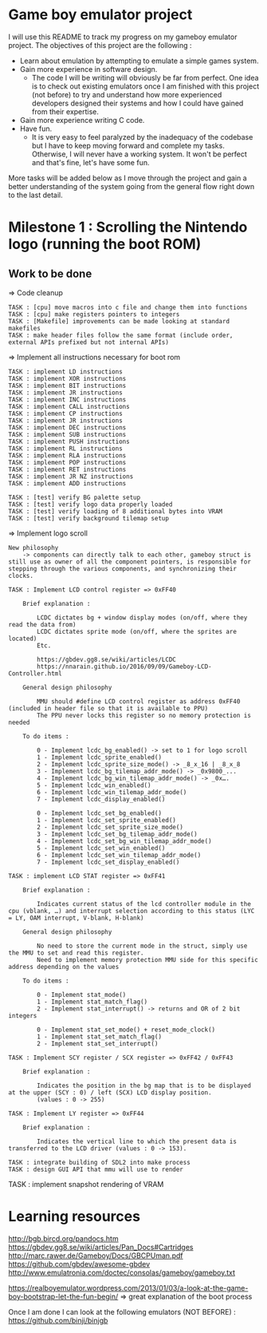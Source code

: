 # Game boy emulator project

I will use this README to track my progress on my gameboy emulator project. The objectives of this project are the following :
- Learn about emulation by attempting to emulate a simple games system.
- Gain more experience in software design.
	- The code I will be writing will obviously be far from perfect. One idea is to check out existing emulators once I am finished with this project (not before) to try and understand how more experienced developers designed their systems and how I could have gained from their expertise.
- Gain more experience writing C code.
- Have fun.
	- It is very easy to feel paralyzed by the inadequacy of the codebase but I have to keep moving forward and complete my tasks. Otherwise, I will never have a working system. It won't be perfect and that's fine, let's have some fun.

More tasks will be added below as I move through the project and gain a better understanding of the system going from the general flow right down to the last detail.

# Milestone 1 : Scrolling the Nintendo logo (running the boot ROM)

## Work to be done

=> Code cleanup

	TASK : [cpu] move macros into c file and change them into functions
	TASK : [cpu] make registers pointers to integers
	TASK : [Makefile] improvements can be made looking at standard makefiles
	TASK : make header files follow the same format (include order, external APIs prefixed but not internal APIs)

=> Implement all instructions necessary for boot rom

	TASK : implement LD instructions
	TASK : implement XOR instructions
	TASK : implement BIT instructions
	TASK : implement JR instructions
	TASK : implement INC instructions
	TASK : implement CALL instructions
	TASK : implement CP instructions
	TASK : implement JR instructions
	TASK : implement DEC instructions
	TASK : implement SUB instructions
	TASK : implement PUSH instructions
	TASK : implement RL instructions
	TASK : implement RLA instructions
	TASK : implement POP instructions
	TASK : implement RET instructions
	TASK : implement JR NZ instructions
	TASK : implement ADD instructions

	TASK : [test] verify BG palette setup
	TASK : [test] verify logo data properly loaded
	TASK : [test] verify loading of 8 additional bytes into VRAM
	TASK : [test] verify background tilemap setup
	
=> Implement logo scroll

	New philosophy
		-> components can directly talk to each other, gameboy struct is still use as owner of all the component pointers, is responsible for stepping through the various components, and synchronizing their clocks.

	TASK : Implement LCD control register => 0xFF40
	
		Brief explanation :
		
			LCDC dictates bg + window display modes (on/off, where they read the data from)
			LCDC dictates sprite mode (on/off, where the sprites are located)
			Etc.
			
			https://gbdev.gg8.se/wiki/articles/LCDC
			https://nnarain.github.io/2016/09/09/Gameboy-LCD-Controller.html
	
		General design philosophy
		
			MMU should #define LCD control register as address 0xFF40 (included in header file so that it is available to PPU)
			The PPU never locks this register so no memory protection is needed
		
		To do items :
		
			0 - Implement lcdc_bg_enabled() -> set to 1 for logo scroll
			1 - Implement lcdc_sprite_enabled()
			2 - Implement lcdc_sprite_size_mode() -> _8_x_16 | _8_x_8
			3 - Implement lcdc_bg_tilemap_addr_mode() -> _0x9800_...
			4 - Implement lcdc_bg_win_tilemap_addr_mode() -> _0x….
			5 - Implement lcdc_win_enabled()
			6 - Implement lcdc_win_tilemap_addr_mode()
			7 - Implement lcdc_display_enabled()
			
			0 - Implement lcdc_set_bg_enabled()
			1 - Implement lcdc_set_sprite_enabled()
			2 - Implement lcdc_set_sprite_size_mode()
			3 - Implement lcdc_set_bg_tilemap_addr_mode()
			4 - Implement lcdc_set_bg_win_tilemap_addr_mode()
			5 - Implement lcdc_set_win_enabled()
			6 - Implement lcdc_set_win_tilemap_addr_mode()
			7 - Implement lcdc_set_display_enabled()
	
	TASK : implement LCD STAT register => 0xFF41
	
		Brief explanation :
	
			Indicates current status of the lcd controller module in the cpu (vblank, …) and interrupt selection according to this status (LYC = LY, OAM interrupt, V-blank, H-blank)
	
		General design philosophy
		
			No need to store the current mode in the struct, simply use the MMU to set and read this register.
			Need to implement memory protection MMU side for this specific address depending on the values
			
		To do items :
		
			0 - Implement stat_mode()
			1 - Implement stat_match_flag()
			2 - Implement stat_interrupt() -> returns and OR of 2 bit integers
			
			0 - Implement stat_set_mode() + reset_mode_clock()
			1 - Implement stat_set_match_flag()
			2 - Implement stat_set_interrupt()
	
	TASK : Implement SCY register / SCX register => 0xFF42 / 0xFF43
	
		Brief explanation :
		
			Indicates the position in the bg map that is to be displayed at the upper (SCY : 0) / left (SCX) LCD display position.
			(values : 0 -> 255)
			
	TASK : Implement LY register => 0xFF44
	
		Brief explanation :
			
			Indicates the vertical line to which the present data is transferred to the LCD driver (values : 0 -> 153). 
	
	TASK : integrate building of SDL2 into make process
	TASK : design GUI API that mmu will use to render
TASK : implement snapshot rendering of VRAM

# Learning resources

http://bgb.bircd.org/pandocs.htm
https://gbdev.gg8.se/wiki/articles/Pan_Docs#Cartridges
http://marc.rawer.de/Gameboy/Docs/GBCPUman.pdf
https://github.com/gbdev/awesome-gbdev
http://www.emulatronia.com/doctec/consolas/gameboy/gameboy.txt

https://realboyemulator.wordpress.com/2013/01/03/a-look-at-the-game-boy-bootstrap-let-the-fun-begin/ => great explanation of the boot process

Once I am done I can look at the following emulators (NOT BEFORE) : 
https://github.com/binji/binjgb